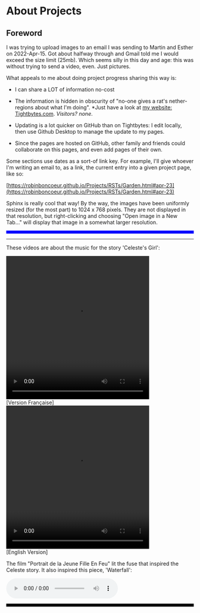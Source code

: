 # About Projects

## Foreword

I was trying to upload images to an email I was sending to Martin and Esther on 2022-Apr-15. Got about halfway through and Gmail told me I would exceed the size limit (25mb). Which seems silly in this day and age: this was without trying to send a video, even. Just pictures.

What appeals to me about doing project progress sharing this way is:

  * I can share a LOT of information no-cost

  * The information is hidden in obscurity of "no-one gives a rat's nether-regions about what I'm doing". *Just have a look at [my website: Tightbytes.com](https://www.tightbytes.com). *Visitors? none*. 

  * Updating is a lot quicker on GitHub than on Tightbytes: I edit locally, then use Github Desktop to manage the update to my pages.

  * Since the pages are hosted on GitHub, other family and friends could collaborate on this pages, and even add pages of their own.
	
Some sections use dates as a sort-of link key. For example, I'll give whoever I'm writing an email to, as a link, the current entry into a given project page, like so:

  [https://robinboncoeur.github.io/Projects/RSTs/Garden.html#apr-23](https://robinboncoeur.github.io/Projects/RSTs/Garden.html#apr-23)

Sphinx is really cool that way! By the way, the images have been uniformly resized (for the most part) to 1024 x 768 pixels. They are not displayed in that resolution, but right-clicking and choosing "Open image in a New Tab..." will display that image in a somewhat larger resolution. 

<hr style="height:8px;border-width:0;color:blue;background-color:blue">





---

These videos are about the music for the story 'Celeste's Girl':

<style>
  .columnA {float: left; padding-right: 20px;}
  .left {width: 40%;}
  .right {width: 60%;}
</style>

<div class="row">
  <div class="columnA">
    <video width="384" height="384" controls>
      <source src="https://www.tightbytes.com/music/Sketches/Sketch15.mp4" type="video/mp4">
    </video>
    <br>
    [Version Française]
  </div>
  <div class="columnB">
    <video width="384" height="384" controls>
      <source src="https://www.tightbytes.com/music/Sketches/Sketch15EN.mp4" type="video/mp4">
    </video>
    <br>
    [English Version]

  </div>
</div>


The film "Portrait de la Jeune Fille En Feu" lit the fuse that inspired the Celeste story. It also inspired this piece, 'Waterfall':

<audio controls="controls">
  <source src="http://tightbytes.com/music/Sketches/Sketch15.mp3" type="audio/wav">
  Your browser does not support the <code>audio</code> element. 
</audio>


<hr style="height:8px;border-width:0;color:black;background-color:black">

